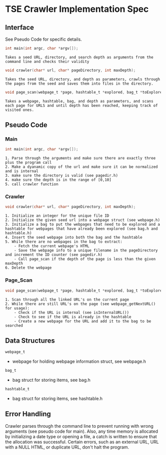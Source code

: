 # TSE Crawler Implementation Spec

## Interface
See Pseudo Code for specific details. 
```c
int main(int argc, char *argv[]); 
```
    Takes a seed URL, directory, and search depth as arguments from the command line and checks their validity

```c
void crawler(char* url, char* pageDirectory, int maxDepth);
```
    Takes the seed URL, directory, and depth as parameters, crawls through the pages from the seed and saves them into files in the directory. 
```c
void page_scan(webpage_t *page, hashtable_t *explored, bag_t *toExplore, int maxDepth)
```
    Takes a webpage, hashtable, bag, and depth as parameters, and scans each page for URLS and until depth has been reached, keeping track of visited ones. 


## Pseudo Code

### Main
```c
int main(int argc, char *argv[]); 
```
    1. Parse through the arguments and make sure there are exactly three plus the program call 
    2. Make a dyanamic copy of the url and make sure it can be normalized and is internal
    3. make sure the directory is valid (see pagedir.h)
    4. make sure the depth is in the range of [0,10]
    5. call crawler function 

### Crawler
```c
void crawler(char* url, char* pageDirectory, int maxDepth);
```
    1. Initialize an integer for the unique file ID
    2. Initialize the given seed url into a webpage struct (see webpage.h)
    3. Initialize a bag to put the webpages that need to be explored and a hashtable for webpages that have already been explored (see bag.h and hashtable.h)
    4. Insert the seed webpage into both the bag and the hashtable 
    5. While there are no webpages in the bag to extract:
        - Fetch the current webpage's HTML
        - Save the webpage info to a unique filename in the pageDirectory and increment the ID counter (see pagedir.h)
        - Call page_scan if the depth of the page is less than the given maxDepth
    6. Delete the webpage

### Page_Scan
```c
void page_scan(webpage_t *page, hashtable_t *explored, bag_t *toExplore, int maxDepth)
```
    1. Scan through all the linked URL's on the current page 
    2. While there are still URL's on the page (see webpage_getNextURL() for usage):
        - Check if the URL is internal (see isInternalURL())
        - Check to see if the URL is already in the hashtable
        - Create a new webpage for the URL and add it to the bag to be searched


## Data Structures
```c
webpage_t
```
- webpage for holding webpage information struct, see webpage.h

```c
bag_t
```
- bag struct for storing items, see bag.h

```c
hashtable_t
```
- bag struct for storing items, see hashtable.h

## Error Handling
Crawler parses through the command line to prevent running with wrong arguments (see pseudo code for main). Also, any time memory is allocated by initializing a date type or opening a file, a catch is written to ensure that the allocation was successful. Certain errors, such as an external URL, URL with a NULL HTML, or duplicate URL, don't halt the program.

